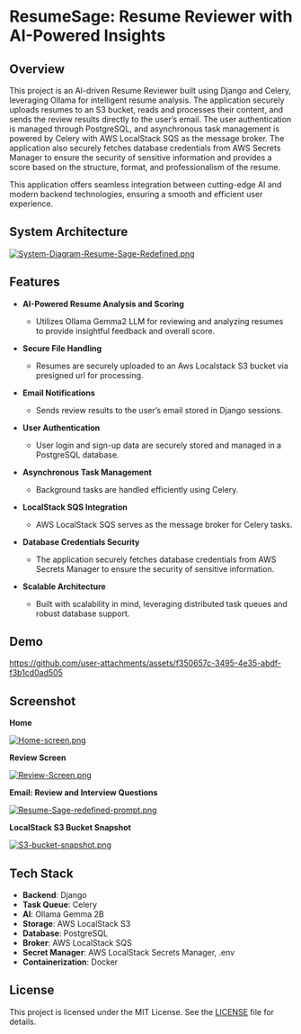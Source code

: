 # ResumeSage: Resume Reviewer with AI-Powered Insights

## Overview
This project is an AI-driven Resume Reviewer built using Django and Celery, leveraging Ollama for intelligent resume analysis. The application securely uploads resumes to an S3 bucket, reads and processes their content, and sends the review results directly to the user’s email. The user authentication is managed through PostgreSQL, and asynchronous task management is powered by Celery with AWS LocalStack SQS as the message broker. The application also securely fetches database credentials from AWS Secrets Manager to ensure the security of sensitive information and provides a score based on the structure, format, and professionalism of the resume.

This application offers seamless integration between cutting-edge AI and modern backend technologies, ensuring a smooth and efficient user experience.

## System Architecture
[![System-Diagram-Resume-Sage-Redefined.png](https://i.postimg.cc/dQpgXNQK/System-Diagram-Resume-Sage-Redefined.png)](https://postimg.cc/rzGhRJth)

## Features

- **AI-Powered Resume Analysis and Scoring**
  - Utilizes Ollama Gemma2 LLM for reviewing and analyzing resumes to provide insightful feedback and overall score.

- **Secure File Handling**
  - Resumes are securely uploaded to an Aws Localstack S3 bucket via presigned url for processing.

- **Email Notifications**
  - Sends review results to the user’s email stored in Django sessions.

- **User Authentication**
  - User login and sign-up data are securely stored and managed in a PostgreSQL database.

- **Asynchronous Task Management**
  - Background tasks are handled efficiently using Celery.

- **LocalStack SQS Integration**
  - AWS LocalStack SQS serves as the message broker for Celery tasks.

- **Database Credentials Security**
  - The application securely fetches database credentials from AWS Secrets Manager to ensure the security of sensitive information.

- **Scalable Architecture**
  - Built with scalability in mind, leveraging distributed task queues and robust database support.

## Demo

https://github.com/user-attachments/assets/f350657c-3495-4e35-abdf-f3b1cd0ad505


## Screenshot
**Home**

[![Home-screen.png](https://i.postimg.cc/mrxR07kn/Home-screen.png)](https://postimg.cc/3kZPG4gj)

**Review Screen**

[![Review-Screen.png](https://i.postimg.cc/0NQS6RPm/Review-Screen.png)](https://postimg.cc/QF2CPzBx)

**Email: Review and Interview Questions**

[![Resume-Sage-redefined-prompt.png](https://i.postimg.cc/HntPVxmX/Resume-Sage-redefined-prompt.png)](https://postimg.cc/5Q6mrf62)

**LocalStack S3 Bucket Snapshot**

[![S3-bucket-snapshot.png](https://i.postimg.cc/wBmS0Z77/S3-bucket-snapshot.png)](https://postimg.cc/B8JYvh50)

## Tech Stack

- **Backend**: Django
- **Task Queue**: Celery
- **AI**: Ollama Gemma 2B
- **Storage**: AWS LocalStack S3
- **Database**: PostgreSQL
- **Broker**: AWS LocalStack SQS
- **Secret Manager**: AWS LocalStack Secrets Manager, .env
- **Containerization**: Docker

## License

This project is licensed under the MIT License. See the [LICENSE](LICENSE) file for details.
